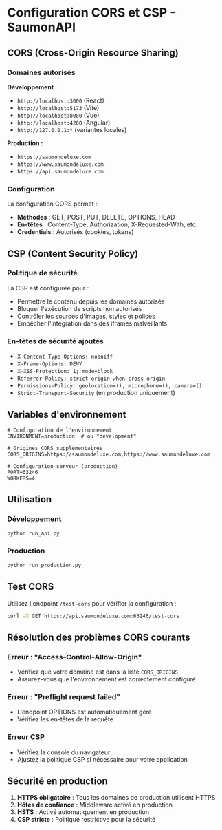 # Configuration CORS et CSP - SaumonAPI

## CORS (Cross-Origin Resource Sharing)

### Domaines autorisés

**Développement :**
- `http://localhost:3000` (React)
- `http://localhost:5173` (Vite)
- `http://localhost:8080` (Vue)
- `http://localhost:4200` (Angular)
- `http://127.0.0.1:*` (variantes locales)

**Production :**
- `https://saumondeluxe.com`
- `https://www.saumondeluxe.com`
- `https://api.saumondeluxe.com`

### Configuration

La configuration CORS permet :
- **Méthodes** : GET, POST, PUT, DELETE, OPTIONS, HEAD
- **En-têtes** : Content-Type, Authorization, X-Requested-With, etc.
- **Credentials** : Autorisés (cookies, tokens)

## CSP (Content Security Policy)

### Politique de sécurité

La CSP est configurée pour :
- Permettre le contenu depuis les domaines autorisés
- Bloquer l'exécution de scripts non autorisés
- Contrôler les sources d'images, styles et polices
- Empêcher l'intégration dans des iframes malveillants

### En-têtes de sécurité ajoutés

- `X-Content-Type-Options: nosniff`
- `X-Frame-Options: DENY`
- `X-XSS-Protection: 1; mode=block`
- `Referrer-Policy: strict-origin-when-cross-origin`
- `Permissions-Policy: geolocation=(), microphone=(), camera=()`
- `Strict-Transport-Security` (en production uniquement)

## Variables d'environnement

```env
# Configuration de l'environnement
ENVIRONMENT=production  # ou "development"

# Origines CORS supplémentaires
CORS_ORIGINS=https://saumondeluxe.com,https://www.saumondeluxe.com

# Configuration serveur (production)
PORT=63246
WORKERS=4
```

## Utilisation

### Développement
```bash
python run_api.py
```

### Production
```bash
python run_production.py
```

## Test CORS

Utilisez l'endpoint `/test-cors` pour vérifier la configuration :

```bash
curl -X GET https://api.saumondeluxe.com:63246/test-cors
```

## Résolution des problèmes CORS courants

### Erreur : "Access-Control-Allow-Origin"
- Vérifiez que votre domaine est dans la liste `CORS_ORIGINS`
- Assurez-vous que l'environnement est correctement configuré

### Erreur : "Preflight request failed"
- L'endpoint OPTIONS est automatiquement géré
- Vérifiez les en-têtes de la requête

### Erreur CSP
- Vérifiez la console du navigateur
- Ajustez la politique CSP si nécessaire pour votre application

## Sécurité en production

1. **HTTPS obligatoire** : Tous les domaines de production utilisent HTTPS
2. **Hôtes de confiance** : Middleware activé en production
3. **HSTS** : Activé automatiquement en production
4. **CSP stricte** : Politique restrictive pour la sécurité
